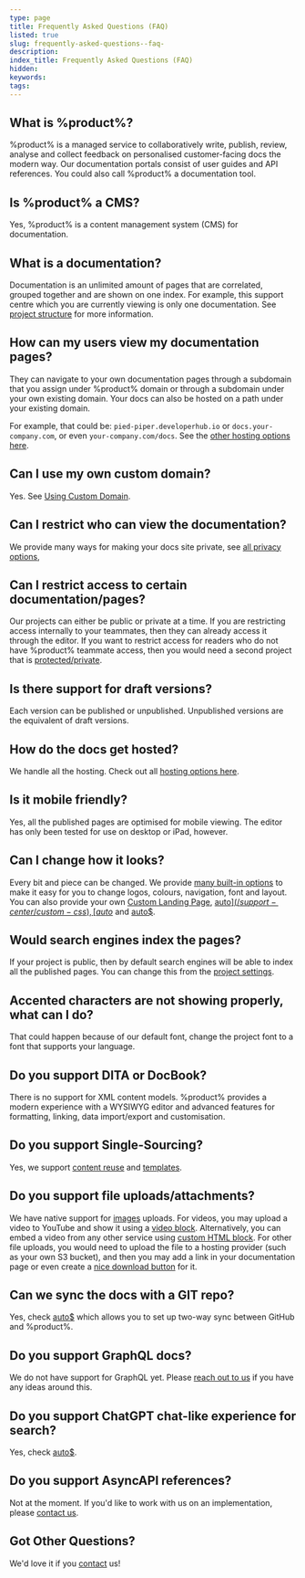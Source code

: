```yaml
---
type: page
title: Frequently Asked Questions (FAQ)
listed: true
slug: frequently-asked-questions--faq-
description: 
index_title: Frequently Asked Questions (FAQ)
hidden: 
keywords: 
tags: 
---
```


## What is %product%?

%product% is a managed service to collaboratively write, publish, review, analyse and collect feedback on personalised customer-facing docs the modern way. Our documentation portals consist of user guides and API references. You could also call %product% a documentation tool.

## Is %product% a CMS?

Yes, %product% is a content management system (CMS) for documentation.

## What is a documentation?

Documentation is an unlimited amount of pages that are correlated, grouped together and are shown on one index. For example, this support centre which you are currently viewing is only one documentation. See [project structure](/support-center/project-structure) for more information.

## How can my users view my documentation pages?

They can navigate to your own documentation pages through a subdomain that you assign under %product% domain or through a subdomain under your own existing domain. Your docs can also be hosted on a path under your existing domain.

For example, that could be: `pied-piper.developerhub.io` or `docs.your-company.com`, or even `your-company.com/docs`. See the [other hosting options here](/support-center/hosting).

## Can I use my own custom domain?

Yes. See [Using Custom Domain](/support-center/using-custom-domain).

## Can I restrict who can view the documentation?

We provide many ways for making your docs site private, see [all privacy options](/support-center/password-protection),

## Can I restrict access to certain documentation/pages?

Our projects can either be public or private at a time. If you are restricting access internally to your teammates, then they can already access it through the editor. If you want to restrict access for readers who do not have %product% teammate access, then you would need a second project that is [protected/private](/support-center/password-protection).

## Is there support for draft versions?

Each version can be published or unpublished. Unpublished versions are the equivalent of draft versions.

## How do the docs get hosted?

We handle all the hosting. Check out all [hosting options here](/support-center/hosting).

## Is it mobile friendly?

Yes, all the published pages are optimised for mobile viewing. The editor has only been tested for use on desktop or iPad, however.

## Can I change how it looks?

Every bit and piece can be changed. We provide [many built-in options](/support-center/customising-visuals) to make it easy for you to change logos, colours, navigation, font and layout. You can also provide your own [Custom Landing Page](/support-center/custom-landing-page), [auto$](/support-center/custom-css), [auto$](/support-center/custom-javascript) and [auto$](/support-center/custom-footer).

## Would search engines index the pages?

If your project is public, then by default search engines will be able to index all the published pages. You can change this from the [project settings](/support-center/seo#do-not-want-to-be-visible).

## Accented characters are not showing properly, what can I do?

That could happen because of our default font, change the project font to a font that supports your language.

## Do you support DITA or DocBook?

There is no support for XML content models. %product% provides a modern experience with a WYSIWYG editor and advanced features for formatting, linking, data import/export and customisation.

## Do you support Single-Sourcing?

Yes, we support [content reuse](/support-center/synced-blocks) and [templates](/support-center/templates).

## Do you support file uploads/attachments?

We have native support for [images](/support-center/images) uploads. For videos, you may upload a video to YouTube and show it using a [video block](/support-center/videos). Alternatively, you can embed a video from any other service using [custom HTML block](/support-center/custom-html). For other file uploads, you would need to upload the file to a hosting provider (such as your own S3 bucket), and then you may add a link in your documentation page or even create a [nice download button](/support-center/custom-html#fancy-button) for it.

## Can we sync the docs with a GIT repo?

Yes, check [auto$](/support-center/github-sync) which allows you to set up two-way sync between GitHub and %product%.

## Do you support GraphQL docs?

We do not have support for GraphQL yet. Please [reach out to us](/support-center/contact-us) if you have any ideas around this.

## Do you support ChatGPT chat-like experience for search?

Yes, check [auto$](/support-center/ai-search).

## Do you support AsyncAPI references?

Not at the moment. If you'd like to work with us on an implementation, please [contact us](/support-center/contact-us).

## Got Other Questions?

We'd love it if you [contact](/support-center/contact-us) us!